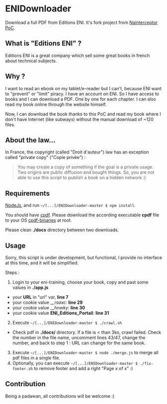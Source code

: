 ENIDownloader
=============

Download a full PDF from Editions ENI.
It's fork project from [Nainterceptor PoC](https://github.com/Nainterceptor/ENIDownloader).

What is "Editions ENI" ?
------------------------

Editions ENI is a great company which sell some great books in french about technical subjects.

Why ?
-----

I want to read an ebook on my tablet/e-reader but I can't, because ENI want to "prevent" or "limit" piracy.
I have an account on ENI. So I have access to books and I can download a PDF. One by one for each chapter.
I can also read my book online through the website himself.
 
Now, I can download the book thanks to this PoC and read my book where I don't have Internet (like subways) without the manual download of ~120 files.

About the law...
----------------

In France, the copyright (called "Droit d'auteur") law has an exception called "private copy" ("Copie privée") :
> You may create a copy of something if the goal is a private usage. Two origins are public diffusion and bought things.
So, you are not able to use this script to publish a book on a hidden network :)

Requirements
------------

[NodeJs](https://nodejs.org/), and run `~/[...]/ENIDownloader-master $ npm install`.

You should have [cpdf](http://community.coherentpdf.com/). Please download the according executable **cpdf** file to your OS [cpdf-binaries](https://github.com/coherentgraphics/cpdf-binaries) at root.

Please clean **./docs** directory between two downloads.

Usage
-----

Sorry, this script is under development, but functional, I provide no interface at this time, and it will be simplified.

Steps :
1. Login to your eni-training, choose your book, copy and past some values in **./app.js**
- your **URL** in "url" var, **line 7**
- your cookie value __\__rsaxc__: **line 29**
- your cookie value __\__hnwky__: **line 30**
- your cookie value __ENI\_Editions_Portail__: **line 31**
2. Execute `~/[...]/ENIDownloader-master $ ./crawl.sh`
- Check pdf in **./docs/** directory. If a file is < than 3ko, crawl failed. Check the number in the file name, uncomment lines 43/47, change the number, and back to step 1 : URL can change for the same book.
3. Execute `~/[...]/ENIDownloader-master $ node ./merge.js` to merge all pdf files in a single file. 
4. Optionally, you can execute `~/[...]/ENIDownloader-master $ ./fix-footer.sh` to remove footer and add a right "Page x of x" :)

Contribution
-----

Being a padawan, all contributions will be welcome :)
